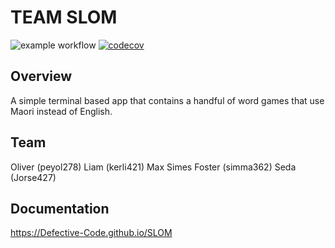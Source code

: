 # TEAM SLOM

![example workflow](https://github.com/Defective-Code/github/SLOM/actions/workflows/cmake-single-platform.yml/badge.svg)
[![codecov](https://codecov.io/gh/Defective-Code/SLOM/graph/badge.svg?token=PX1DD66OIO)](https://codecov.io/gh/Defective-Code/SLOM)

## Overview

A simple terminal based app that contains a handful of word games that use Maori instead of English.

## Team
Oliver (peyol278)
Liam (kerli421)
Max Simes Foster (simma362)
Seda (Jorse427)

## Documentation 
https://Defective-Code.github.io/SLOM
